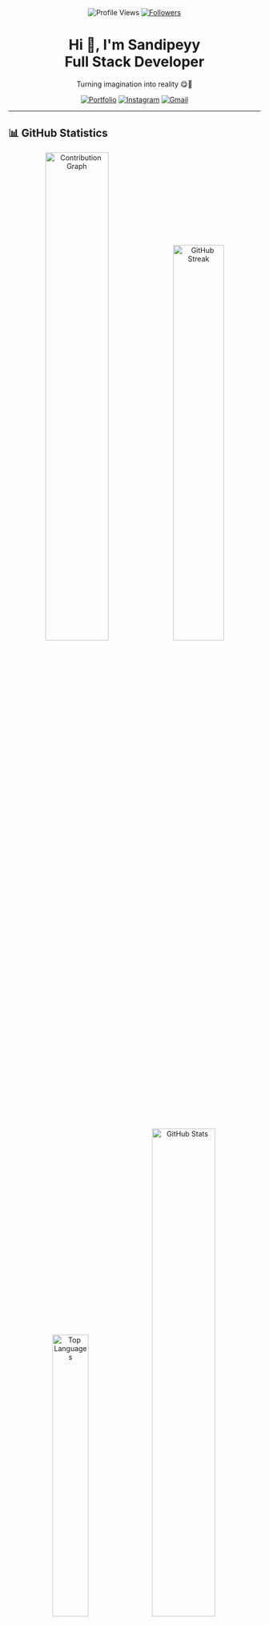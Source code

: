 <div align="center">
  <img src="https://komarev.com/ghpvc/?username=Sandipeyy&label=Profile%20Views&color=5b0a91&=flat-square" alt="Profile Views" />
  <a href="https://github.com/Sandipeyy">
    <img src="https://img.shields.io/github/followers/Sandipeyy?label=Followers&style=social&color=5b0a91" alt="Followers" />
  </a>
</div>
<h1 align="center">Hi 👋, I'm Sandipeyy<br>Full Stack Developer</h1>
<p align="center">Turning imagination into reality 😋🚀</p>

<p align="center">
 <a href="https://sandip.is-not-a.dev" target="_blank"><img alt="Portfolio" src="https://img.shields.io/badge/Portfolio-000?style=for-the-badge&logo=vercel&logoColor=white"/></a>
 <a href="https://instagram.com/sandipeyy_" target="_blank"><img alt="Instagram" src="https://img.shields.io/badge/Instagram-000?style=for-the-badge&logo=Instagram&logoColor=white"/></a>
 <a href="mailto:977senpai@gmail.com" target="_blank"><img alt="Gmail" src="https://img.shields.io/badge/Gmail-000?style=for-the-badge&logo=Gmail&logoColor=white"/></a>
</p>

---

## 📊 GitHub Statistics

<div align="center">
  <img width="50%" src="https://github-readme-activity-graph.vercel.app/graph?username=Sandipeyy&hide_border=true&bg_color=1a1b27&color=8b5cf6&line=8b5cf6&point=ffffff&area=true&area_color=5b21b6&custom_title=Contribution%20Graph" alt="Contribution Graph" />
  <img width="45%" src="https://github-readme-streak-stats.herokuapp.com/?user=Sandipeyy&theme=midnight-purple&hide_border=true&background=1a1b27" alt="GitHub Streak" />
  <img width="38%" src="https://github-readme-stats.vercel.app/api/top-langs?username=Sandipeyy&show_icons=true&theme=midnight-purple&hide_border=true&layout=compact&bg_color=1a1b27" alt="Top Languages" />
  <img width="50%" src="https://github-readme-stats.vercel.app/api?username=Sandipeyy&show_icons=true&theme=midnight-purple&hide_border=true&bg_color=1a1b27" alt="GitHub Stats" />
</div>

---

### 🏆 GitHub Achievements
<div align="center">
  <a href="https://github.com/lucthienphong1120/github-trophies">
    <img src="https://github-trophies.vercel.app/?username=Sandipeyy&theme=dracula&no-frame=true&column=6&margin-w=15" alt="Trophies" />
  </a>
</div>

---

<p align="center">
  <a href="https://sandip.is-not-a.dev" target="_blank">
    <img alt="Portfolio" src="https://img.shields.io/badge/Portfolio-000?style=for-the-badge&logo=vercel&logoColor=white"/>
  </a>
  <a href="https://github.com/Sandipeyy" target="_blank">
    <img alt="GitHub" src="https://img.shields.io/badge/GitHub-000?style=for-the-badge&logo=github&logoColor=white"/>
  </a>
  <a href="https://instagram.com/sandipeyy_" target="_blank">
    <img alt="Instagram" src="https://img.shields.io/badge/Instagram-000?style=for-the-badge&logo=Instagram&logoColor=white"/>
  </a>
  <a href="mailto:977senpai@gmail.com" target="_blank">
    <img alt="Gmail" src="https://img.shields.io/badge/Gmail-000?style=for-the-badge&logo=Gmail&logoColor=white"/>
  </a>
</p>

---

## 💻 Tech Stack

<p align="center">
  <img alt="React" src="https://img.shields.io/badge/React-20232A?style=for-the-badge&logo=react&logoColor=61DAFB" />
  <img alt="Node.js" src="https://img.shields.io/badge/Node.js-339933?style=for-the-badge&logo=node.js&logoColor=white" />
  <img alt="Next.js" src="https://img.shields.io/badge/Next.js-000000?style=for-the-badge&logo=next.js&logoColor=white" />
  <img alt="Tailwind" src="https://img.shields.io/badge/TailwindCSS-06B6D4?style=for-the-badge&logo=tailwind-css&logoColor=white" />
  <img alt="JavaScript" src="https://img.shields.io/badge/JavaScript-F7DF1E?style=for-the-badge&logo=javascript&logoColor=000" />
  <img alt="TypeScript" src="https://img.shields.io/badge/TypeScript-3178C6?style=for-the-badge&logo=typescript&logoColor=white" />
</p>

---


## 🚀 Recent Projects

<div align="center">

### [NepoFlix](https://github.com/RubyDarlinggg/nepo-flix-streaming-app)
<img alt="NepoFlix" src="https://img.shields.io/badge/React-20232A?style=for-the-badge&logo=react&logoColor=61DAFB" />
<img alt="Node.js" src="https://img.shields.io/badge/Node.js-339933?style=for-the-badge&logo=node.js&logoColor=white" />
<p>🎬 Movie, TV, and Anime streaming web app with modern UI and fully responsive design.</p>

### [InstaEclipse](https://github.com/ReSo7200/InstaEclipse)
<img alt="JavaScript" src="https://img.shields.io/badge/JavaScript-F7DF1E?style=for-the-badge&logo=javascript&logoColor=000" />
<img alt="HTML5" src="https://img.shields.io/badge/HTML5-E34F26?style=for-the-badge&logo=html5&logoColor=white" />
<p>📸 Instagram downloader tool (videos, reels, stories, and profile pictures).</p>

### [Music Social Toolkit](https://github.com/YourUsername/Music-Social-Toolkit)
<img alt="React" src="https://img.shields.io/badge/React-20232A?style=for-the-badge&logo=react&logoColor=61DAFB" />
<img alt="Tailwind" src="https://img.shields.io/badge/TailwindCSS-06B6D4?style=for-the-badge&logo=tailwind-css&logoColor=white" />
<p>🎵 All-in-one music & social platform: streaming, sharing, and social interaction.</p>

</div>

---
